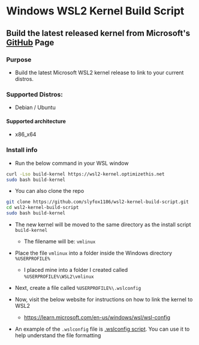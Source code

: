 # Windows WSL2 Kernel Build Script

## Build the latest released kernel from Microsoft's [GitHub](https://github.com/microsoft/WSL2-Linux-Kernel/) Page

###  Purpose
  - Build the latest Microsoft WSL2 kernel release to link to your current distros.

### Supported Distros:
  - Debian / Ubuntu

####  Supported architecture
  - x86_x64

###  Install info
  - Run the below command in your WSL window
  ```bash
  curl -Lso build-kernel https://wsl2-kernel.optimizethis.net
  sudo bash build-kernel
  ```
  - You can also clone the repo
  ```bash
  git clone https://github.com/slyfox1186/wsl2-kernel-build-script.git
  cd wsl2-kernel-build-script
  sudo bash build-kernel
  ```
  
  - The new kernel will be moved to the same directory as the install script `build-kernel`
    - The filename will be: `vmlinux`
  - Place the file `vmlinux` into a folder inside the Windows directory `%USERPROFILE%`
    - I placed mine into a folder I created called `%USERPROFILE%\WSL2\vmlinux`

  - Next, create a file called `%USERPROFILE%\.wslconfig`
   
  - Now, visit the below website for instructions on how to link the kernel to WSL2 
    - https://learn.microsoft.com/en-us/windows/wsl/wsl-config

  - An example of the `.wslconfig` file is [.wslconfig script](https://github.com/slyfox1186/windows-wsl2-kernel-build-script/blob/main/.wslconfig). You can use it to help understand the file formatting
